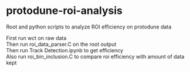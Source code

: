 # protodune-roi-analysis

Root and python scripts to analyze ROI efficiency on protodune data

First run wct on raw data   
Then run roi_data_parser.C on the root output   
Then run Track Detection.ipynb to get efficiency   
Also run roi_bin_inclusion.C to compare roi efficiency with amount of data kept
